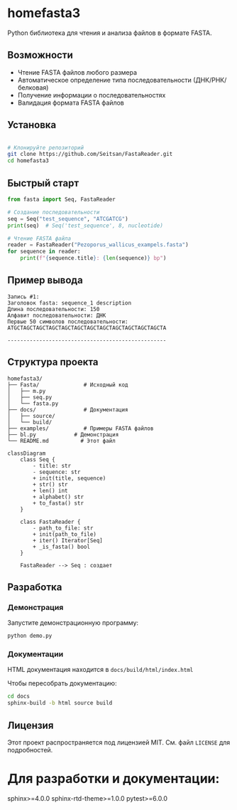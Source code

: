 # homefasta3

Python библиотека для чтения и анализа файлов в формате FASTA.

## Возможности

- Чтение FASTA файлов любого размера
- Автоматическое определение типа последовательности (ДНК/РНК/белковая)
- Получение информации о последовательностях
- Валидация формата FASTA файлов

## Установка

```bash

# Клонируйте репозиторий
git clone https://github.com/Seitsan/FastaReader.git
cd homefasta3
```

## Быстрый старт

```python
from fasta import Seq, FastaReader

# Создание последовательности
seq = Seq("test_sequence", "ATCGATCG")
print(seq)  # Seq('test_sequence', 8, nucleotide)

# Чтение FASTA файла
reader = FastaReader("Pezoporus_wallicus_exampels.fasta")
for sequence in reader:
    print(f"{sequence.title}: {len(sequence)} bp")
```

## Пример вывода
```text
Запись #1:
Заголовок fasta: sequence_1 description
Длина последовательности: 150
Алфавит последовательности: ДНК
Первые 50 символов последовательности: ATGCTAGCTAGCTAGCTAGCTAGCTAGCTAGCTAGCTAGCTAGCTAGCTA

--------------------------------------------------
```

## Структура проекта

```text
homefasta3/
├── Fasta/              # Исходный код
│   ├── m.py
│   ├── seq.py
│   └── fasta.py
├── docs/               # Документация
│   ├── source/
│   └── build/
├── examples/           # Примеры FASTA файлов
├── bl.py            # Демонстрация
└── README.md          # Этот файл
```

```mermaid
classDiagram
    class Seq {
        - title: str
        - sequence: str
        + init(title, sequence)
        + str() str
        + len() int
        + alphabet() str
        + to_fasta() str
    }
    
    class FastaReader {
        - path_to_file: str
        + init(path_to_file)
        + iter() Iterator[Seq]
        + _is_fasta() bool
    }
    
    FastaReader --> Seq : создает
```

## Разработка

### Демонстрация
Запустите демонстрационную программу:

```bash
python demo.py
```

### Документации

HTML документация находится в `docs/build/html/index.html`

Чтобы пересобрать документацию:
```bash
cd docs
sphinx-build -b html source build
```

## Лицензия
Этот проект распространяется под лицензией MIT. См. файл `LICENSE` для подробностей.

# Для разработки и документации:
sphinx>=4.0.0
sphinx-rtd-theme>=1.0.0
pytest>=6.0.0
